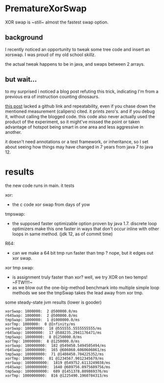 # PrematureXorSwap
XOR swap is ~still~ almost the fastest swap option. 

## background
I recently noticed an opportunity to tweak some tree code and insert an xorswap.  I was proud of my old school skillz.

the actual tweak happens to be in java, and swaps between 2 arrays.

## but wait...
to my surprised i noticed a blog post refuting this trick, indicating I'm from a previous era of instruction counting dinosaurs.

[this post](http://codingwiththomas.blogspot.com/2012/10/java-xor-swap-performance.html) lacked a github link and repeatability, even if you chase down the mentioned measurement (calipers) cited.  it prints zero's.  and if you debug it, without calling the blogged code.  this code also never actually used the product of the experiment, so it might've missed the point or taken advantage of hotspot being smart in one area and less aggressive in another.  

it doesn't need annotations or a test framework, or inheritance, so I set about seeing how things may have changed in 7 years from java 7 to java 12.

# results

the new code runs in main.  it tests 

 xor:  
   * the c code xor swap from days of yow
 
 tmpswap: 
   * the supposed faster optimizable option proven by java 1.7.  discrete loop optimizers make this one faster in ways that don't occur inline with other loops in same method.  (jdk 12, as of commit time)
 
 R64:
   * can we make a 64 bit tmp run faster than tmp ?  nope, but it edges out xor swap.

 xor tmp swap:
   * is assignment truly faster than xor? well, we try XOR on two temps!  ~FTW!!!!~
   * as we blow out the one-big-method benchmark into multiple simple loop methods we see the tmpSwap takes the lead away from xor tmp.
   

some steady-state jvm results (lower is gooder)

```
xorSwap: 1000000:  2 @500000.0/ms
r64Swap: 1000000:  2 @500000.0/ms
tmpSwap: 1000000:  1 @1000000.0/ms
xorTmp: 1000000:  0 @Infinity/ms
xorSwap: 10000000:  18 @555555.5555555555/ms
r64Swap: 10000000:  17 @588235.2941176471/ms
tmpSwap: 10000000:  8 @1250000.0/ms
xorTmp: 10000000:  8 @1250000.0/ms
xorSwap: 100000000:  182 @549450.5494505494/ms
r64Swap: 100000000:  165 @606060.6060606061/ms
tmpSwap: 100000000:  71 @1408450.704225352/ms
xorTmp: 100000000:  81 @1234567.9012345679/ms
xorSwap: 1000000000:  1819 @549752.6113249038/ms
r64Swap: 1000000000:  1640 @609756.0975609756/ms
tmpSwap: 1000000000:  689 @1451378.809869376/ms
xorTmp: 1000000000:  816 @1225490.1960784313/ms
```
